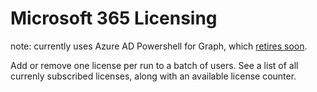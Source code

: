 # Microsoft 365 Licensing
note: currently uses Azure AD Powershell for Graph, which [retires soon](https://techcommunity.microsoft.com/t5/microsoft-entra-azure-ad-blog/migrate-your-apps-to-access-the-license-managements-apis-from/ba-p/2464366).

Add or remove one license per run to a batch of users.
See a list of all currenly subscribed licenses, along with an available license counter.
